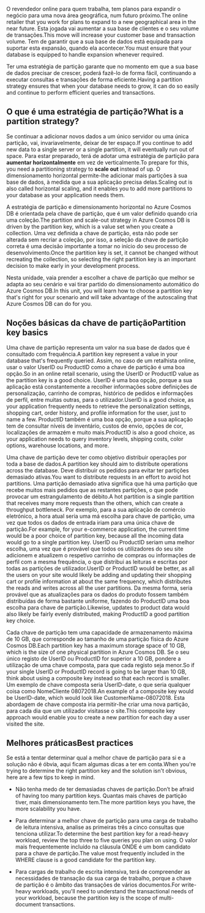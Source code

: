<span data-ttu-id="da299-101">O revendedor online para quem trabalha, tem planos para expandir o negócio para uma nova área geográfica, num futuro próximo.</span><span class="sxs-lookup"><span data-stu-id="da299-101">The online retailer that you work for plans to expand to a new geographical area in the near future.</span></span> <span data-ttu-id="da299-102">Esta jogada vai aumentar a sua base de clientes e o seu volume de transações.</span><span class="sxs-lookup"><span data-stu-id="da299-102">This move will increase your customer base and transaction volume.</span></span> <span data-ttu-id="da299-103">Tem de garantir que a sua base de dados está equipada para suportar esta expansão, quando ela acontecer.</span><span class="sxs-lookup"><span data-stu-id="da299-103">You must ensure that your database is equipped to handle expansion whenever required.</span></span>

<span data-ttu-id="da299-104">Ter uma estratégia de partição garante que no momento em que a sua base de dados precisar de crescer, poderá fazê-lo de forma fácil, continuando a executar consultas e transações de forma eficiente.</span><span class="sxs-lookup"><span data-stu-id="da299-104">Having a partition strategy ensures that when your database needs to grow, it can do so easily and continue to perform efficient queries and transactions.</span></span>

## <a name="what-is-a-partition-strategy"></a><span data-ttu-id="da299-105">O que é uma estratégia de partição?</span><span class="sxs-lookup"><span data-stu-id="da299-105">What is a partition strategy?</span></span>

<span data-ttu-id="da299-106">Se continuar a adicionar novos dados a um único servidor ou uma única partição, vai, invariavelmente, deixar de ter espaço.</span><span class="sxs-lookup"><span data-stu-id="da299-106">If you continue to add new data to a single server or a single partition, it will eventually run out of space.</span></span> <span data-ttu-id="da299-107">Para estar preparado, terá de adotar uma estratégia de partição para **aumentar horizontalmente** em vez de verticalmente.</span><span class="sxs-lookup"><span data-stu-id="da299-107">To prepare for this, you need a partitioning strategy to **scale out** instead of up.</span></span> <span data-ttu-id="da299-108">O dimensionamento horizontal permite-lhe adicionar mais partições à sua base de dados, à medida que a sua aplicação precisa delas.</span><span class="sxs-lookup"><span data-stu-id="da299-108">Scaling out is also called horizontal scaling, and it enables you to add more partitions to your database as your application needs them.</span></span>

<span data-ttu-id="da299-109">A estratégia de partição e dimensionamento horizontal no Azure Cosmos DB é orientada pela chave de partição, que é um valor definido quando cria uma coleção.</span><span class="sxs-lookup"><span data-stu-id="da299-109">The partition and scale-out strategy in Azure Cosmos DB is driven by the partition key, which is a value set when you create a collection.</span></span> <span data-ttu-id="da299-110">Uma vez definida a chave de partição, esta não pode ser alterada sem recriar a coleção, por isso, a seleção da chave de partição correta é uma decisão importante a tomar no início do seu processo de desenvolvimento.</span><span class="sxs-lookup"><span data-stu-id="da299-110">Once the partition key is set, it cannot be changed without recreating the collection, so selecting the right partition key is an important decision to make early in your development process.</span></span>  

<span data-ttu-id="da299-111">Nesta unidade, vaia prender a escolher a chave de partição que melhor se adapta ao seu cenário e vai tirar partido do dimensionamento automático do Azure Cosmos DB.</span><span class="sxs-lookup"><span data-stu-id="da299-111">In this unit, you will learn how to choose a partition key that's right for your scenario and will take advantage of the autoscaling that Azure Cosmos DB can do for you.</span></span>

## <a name="partition-key-basics"></a><span data-ttu-id="da299-112">Noções básicas da chave de partição</span><span class="sxs-lookup"><span data-stu-id="da299-112">Partition key basics</span></span>

<span data-ttu-id="da299-113">Uma chave de partição representa um valor na sua base de dados que é consultado com frequência.</span><span class="sxs-lookup"><span data-stu-id="da299-113">A partition key represent a value in your database that's frequently queried.</span></span> <span data-ttu-id="da299-114">Assim, no caso de um retalhista online, usar o valor UserID ou ProductID como a chave de partição é uma boa opção.</span><span class="sxs-lookup"><span data-stu-id="da299-114">So in an online retail scenario, using the UserID or ProductID value as the partition key is a good choice.</span></span> <span data-ttu-id="da299-115">UserID é uma boa opção, porque a sua aplicação está constantemente a recolher informações sobre definições de personalização, carrinho de compras, histórico de pedidos e informações de perfil, entre muitas outras, para o utilizador.</span><span class="sxs-lookup"><span data-stu-id="da299-115">UserID is a good choice, as your application frequently needs to retrieve the personalization settings, shopping cart, order history, and profile information for the user, just to name a few.</span></span> <span data-ttu-id="da299-116">ProductID também é uma boa opção, porque a sua aplicação tem de consultar níveis de inventário, custos de envio, opções de cor, localizações de armazém e muito mais.</span><span class="sxs-lookup"><span data-stu-id="da299-116">ProductID is also a good choice, as your application needs to query inventory levels, shipping costs, color options, warehouse locations, and more.</span></span>

<span data-ttu-id="da299-117">Uma chave de partição deve ter como objetivo distribuir operações por toda a base de dados.</span><span class="sxs-lookup"><span data-stu-id="da299-117">A partition key should aim to distribute operations across the database.</span></span> <span data-ttu-id="da299-118">Deve distribuir os pedidos para evitar ter partições demasiado ativas.</span><span class="sxs-lookup"><span data-stu-id="da299-118">You want to distribute requests in an effort to avoid hot partitions.</span></span> <span data-ttu-id="da299-119">Uma partição demasiado ativa significa que há uma partição que recebe muitos mais pedidos que as restantes partições, o que pode provocar um estrangulamento de débito.</span><span class="sxs-lookup"><span data-stu-id="da299-119">A hot partition is a single partition that receives many more requests than the others, which can create a throughput bottleneck.</span></span> <span data-ttu-id="da299-120">Por exemplo, para a sua aplicação de comércio eletrónico, a hora atual seria uma má escolha para chave de partição, uma vez que todos os dados de entrada iriam para uma única chave de partição.</span><span class="sxs-lookup"><span data-stu-id="da299-120">For example, for your e-commerce application, the current time would be a poor choice of partition key, because all the incoming data would go to a single partition key.</span></span> <span data-ttu-id="da299-121">UserID ou ProductID seriam uma melhor escolha, uma vez que é provável que todos os utilizadores do seu site adicionem e atualizem o respetivo carrinho de compras ou informações de perfil com a mesma frequência, o que distribui as leituras e escritas por todas as partições de utilizador.</span><span class="sxs-lookup"><span data-stu-id="da299-121">UserID or ProductID would be better, as all the users on your site would likely be adding and updating their shopping cart or profile information at about the same frequency, which distributes the reads and writes across all the user partitions.</span></span> <span data-ttu-id="da299-122">Da mesma forma, seria provável que as atualizações para os dados do produto fossem também distribuídas de forma bastante uniforme, fazendo do ProductID uma boa escolha para chave de partição.</span><span class="sxs-lookup"><span data-stu-id="da299-122">Likewise, updates to product data would also likely be fairly evenly distributed, making ProductID a good partition key choice.</span></span>

<span data-ttu-id="da299-123">Cada chave de partição tem uma capacidade de armazenamento máxima de 10 GB, que corresponde ao tamanho de uma partição física do Azure Cosmos DB.</span><span class="sxs-lookup"><span data-stu-id="da299-123">Each partition key has a maximum storage space of 10 GB, which is the size of one physical partition in Azure Cosmos DB.</span></span> <span data-ttu-id="da299-124">Se o seu único registo de UserID ou ProductID for superior a 10 GB, pondere a utilização de uma chave composta, para que cada registo seja menor.</span><span class="sxs-lookup"><span data-stu-id="da299-124">So if your single UserID or ProductID record is going to be larger than 10 GB, think about using a composite key instead so that each record is smaller.</span></span> <span data-ttu-id="da299-125">Um exemplo de chave composta seria UserID-date, o que seria qualquer coisa como NomeCliente 08072018.</span><span class="sxs-lookup"><span data-stu-id="da299-125">An example of a composite key would be UserID-date, which would look like CustomerName-08072018.</span></span> <span data-ttu-id="da299-126">Esta abordagem de chave composta iria permitir-lhe criar uma nova partição, para cada dia que um utilizador visitasse o site.</span><span class="sxs-lookup"><span data-stu-id="da299-126">This composite key approach would enable you to create a new partition for each day a user visited the site.</span></span>

## <a name="best-practices"></a><span data-ttu-id="da299-127">Melhores práticas</span><span class="sxs-lookup"><span data-stu-id="da299-127">Best practices</span></span>

<span data-ttu-id="da299-128">Se está a tentar determinar qual a melhor chave de partição para si e a solução não é óbvia, aqui ficam algumas dicas a ter em conta.</span><span class="sxs-lookup"><span data-stu-id="da299-128">When you're trying to determine the right partition key and the solution isn't obvious, here are a few tips to keep in mind.</span></span>

* <span data-ttu-id="da299-129">Não tenha medo de ter demasiadas chaves de partição.</span><span class="sxs-lookup"><span data-stu-id="da299-129">Don’t be afraid of having too many partition keys.</span></span> <span data-ttu-id="da299-130">Quantas mais chaves de partição tiver, mais dimensionamento tem.</span><span class="sxs-lookup"><span data-stu-id="da299-130">The more partition keys you have, the more scalability you have.</span></span>

* <span data-ttu-id="da299-131">Para determinar a melhor chave de partição para uma carga de trabalho de leitura intensiva, analise as primeiras três a cinco consultas que tenciona utilizar.</span><span class="sxs-lookup"><span data-stu-id="da299-131">To determine the best partition key for a read-heavy workload, review the top three to five queries you plan on using.</span></span> <span data-ttu-id="da299-132">O valor mais frequentemente incluído na cláusula ONDE é um bom candidato para a chave de partição.</span><span class="sxs-lookup"><span data-stu-id="da299-132">The value most frequently included in the WHERE clause is a good candidate for the partition key.</span></span>

* <span data-ttu-id="da299-133">Para cargas de trabalho de escrita intensiva, terá de compreender as necessidades de transação da sua carga de trabalho, porque a chave de partição é o âmbito das transações de vários documentos.</span><span class="sxs-lookup"><span data-stu-id="da299-133">For write-heavy workloads, you'll need to understand the transactional needs of your workload, because the partition key is the scope of multi-document transactions.</span></span>
